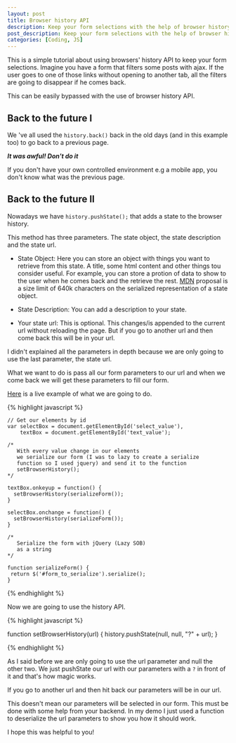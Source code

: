 ```yaml
---
layout: post
title: Browser history API
description: Keep your form selections with the help of browser history API
post_description: Keep your form selections with the help of browser history API.
categories: [Coding, JS]
---
```


This is a simple tutorial about using browsers' history API to keep your form selections.
Imagine you have a form that filters some posts with ajax. If the user goes to one of those links without opening to another tab, all the filters are going to disappear if he comes back.

This can be easily bypassed with the use of browser history API.

## Back to the future I

We 've all used the ```history.back()``` back in the old days (and in this example too) to go back to a previous page.

***It was awful! Don't do it***

If you don't have your own controlled environment e.g a mobile app, you don't know what was the previous page.


## Back to the future II

Nowadays we have ```history.pushState();``` that adds a state to the browser history.

This method has three parameters. The state object, the state description and the state url.

* State Object: Here you can store an object with things you want to retrieve from this state. A title, some html content and other things tou consider useful. For example, you can store a protion of data to show to the user when he comes back and the retrieve the rest. [MDN](https://developer.mozilla.org/en-US/docs/Web/API/History/pushState) proposal is a size limit of 640k characters on the serialized representation of a state object.

* State Description: You can add a description to your state.

* Your state url: This is optional. This changes/is appended to the current url without reloading the page. But if you go to another url and then come back this will be in your url.

I didn't explained all the parameters in depth because we are only going to use the last parameter, the state url.

What we want to do is pass all our form parameters to our url and when we come back we will get these parameters to fill our form.

[Here](https://codegaze.github.io/demos/history) is a live example of what we are going to do.



{% highlight javascript %}

    // Get our elements by id
    var selectBox = document.getElementById('select_value'),
        textBox = document.getElementById('text_value');

    /*
       With every value change in our elements
       we serialize our form (I was to lazy to create a serialize
       function so I used jquery) and send it to the function
       setBrowserHistory();
    */

    textBox.onkeyup = function() {
      setBrowserHistory(serializeForm());
    }

    selectBox.onchange = function() {
      setBrowserHistory(serializeForm());
    }

    /*
       Serialize the form with jQuery (Lazy SOB)
       as a string
    */

    function serializeForm() {
     return $('#form_to_serialize').serialize();
    }

{% endhighlight %}

Now we are going to use the history API.

{% highlight javascript %}

  function setBrowserHistory(url) {
    history.pushState(null, null, "?" + url);
  }

{% endhighlight %}

As I said before  we are only going to use the url parameter and null the other two.
We just pushState our url with our parameters with a ```?``` in front of it and that's how magic works.

If you go to another url and then hit back our parameters will be in our url.

This doesn't mean our parameters will be selected in our form. This must be done with some help from your backend.
In my demo I just used a function to deserialize the url parameters to show you how it should work.

I hope this was helpful to you!
